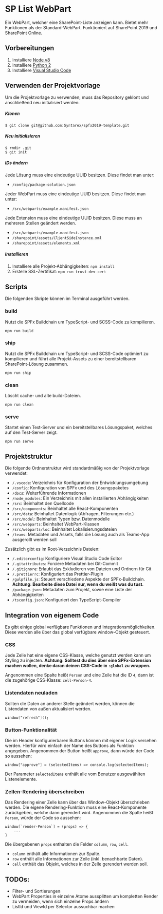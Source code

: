 # SP List WebPart

Ein WebPart, welcher eine SharePoint-Liste anzeigen kann. Bietet mehr Funktionen als der Standard-WebPart.
Funktioniert auf SharePoint 2019 und SharePoint Online.

## Vorbereitungen

1. Installiere [Node v8](https://nodejs.org/en/blog/release/v8.17.0)
2. Installiere [Python 2](https://www.python.org/downloads/windows)
3. Installiere [Visual Studio Code](https://code.visualstudio.com/download)

## Verwenden der Projektvorlage

Um die Projektvorlage zu verwenden, muss das Repository geklont und anschließend neu initialisiert werden.

##### Klonen

```
$ git clone git@github.com:Syntarex/spfx2019-template.git
```

##### Neu initialisieren

```
$ rmdir .git
$ git init
```

##### IDs ändern

Jede Lösung muss eine eindeutige UUID besitzen.
Diese findet man unter:

-   `/config/package-solution.json`

Jeder WebPart muss eine eindeutige UUID besitzen.
Diese findet man unter:

-   `/src/webparts/example.manifest.json`

Jede Extension muss eine eindeutige UUID besitzen. Diese muss an mehreren Stellen geändert werden.

-   `/src/webparts/example.manifest.json`
-   `/sharepoint/assets/ClientSideInstance.xml`
-   `/sharepoint/assets/elements.xml`

##### Installieren

1. Installiere alle Projekt-Abhängigkeiten: `npm install`
2. Erstelle SSL-Zertifikat: `npm run trust-dev-cert`

## Scripts

Die folgenden Skripte können im Terminal ausgeführt werden.

### build

Nutzt die SPFx Buildchain um TypeScript- und SCSS-Code zu kompilieren.

```
npm run build
```

### ship

Nutzt die SPFx Buildchain um TypeScript- und SCSS-Code optimiert zu kompilieren und führt alle Projekt-Assets zu einer bereitstellbaren SharePoint-Lösung zusammen.

```
npm run ship
```

### clean

Löscht cache- und alte build-Dateien.

```
npm run clean
```

### serve

Startet einen Test-Server und ein bereitstellbares Lösungspaket, welches auf den Test-Server zeigt.

```
npm run serve
```

## Projektstruktur

Die folgende Ordnerstruktur wird standardmäßig von der Projektvorlage verwendet:

-   `/.vscode`: Verzeichnis für Konfiguration der Entwicklungsumgebung
-   `/config`: Konfiguration von SPFx und des Lösungspaketes
-   `/docs`: Weiterführende Informationen
-   `/node_modules`: Ein Verzeichnis mit allen installierten Abhängigkeiten
-   `/src`: Beinhaltet den Quellcode
-   `/src/components`: Beinhaltet alle React-Komponenten
-   `/src/data`: Beinhaltet Datenlogik (Abfragen, Filterungen etc.)
-   `/src/model`: Beinhaltet Typen bzw. Datenmodelle
-   `/src/webparts`: Beinhaltet WebPart-Klassen
-   `/src/webparts/loc`: Beinhaltet Lokalisierungsdateien
-   `/teams`: Metadaten und Assets, falls die Lösung auch als Teams-App ausgerollt werden soll

Zusätzlich gibt es im Root-Verzeichnis Dateien:

-   `/.editorconfig`: Konfiguriere Visual Studio Code Editor
-   `/.gitattributes`: Forciere Metadaten bei Git-Commit
-   `/.gitignore`: Erlaubt das Exkludieren von Dateien und Ordnern für Git
-   `/.prettierrc`: Konfiguriert das Prettier-Plugin
-   `/gulpfile.js`: Steuert verschiedene Aspekte der SPFx-Buildchain. **Achtung: Bearbeite diese Datei nur, wenn du weißt was du tust.**
-   `/package.json`: Metadaten zum Projekt, sowie eine Liste der Abhängigkeiten
-   `/tsconfig.json`: Konfiguriert den TypeScript-Compiler

## Integration von eigenem Code

Es gibt einige global verfügbare Funktionen und Integrationsmöglichkeiten. Diese werden alle über das global verfügbare window-Objekt gesteuert.

### CSS

Jede Zelle hat eine eigene CSS-Klasse, welche genutzt werden kann um Styling zu injecten.
**Achtung: Solltest du dies über eine SPFx-Extension machen wollen, denke daran deinen CSS-Code in `:global` zu wrappen.**

Angenommen eine Spalte heißt `Person` und eine Zeile hat die ID `4`, dann ist die zugehörige CSS-Klasse: `cell-Person-4`.

### Listendaten neuladen

Sollten die Daten an anderer Stelle geändert werden, können die Listendaten von außen aktualisiert werden.

```
window["refresh"]();
```

### Button-Funktionalität

Die im Header konfigurierbaren Buttons können mit eigener Logik versehen werden. Hierfür wird einfach der Name des Buttons als Funktion angegeben. Angenommen der Button heißt `approve`, dann würde der Code so aussehen:

```
window["approve"] = (selectedItems) => console.log(selectedItems);
```

Der Parameter `selectedItems` enthält alle vom Benutzer ausgewählten Listenelemente.

### Zellen-Rendering überschreiben

Das Rendering einer Zelle kann über das Window-Objekt überschrieben werden.
Die eigene Rendering-Funktion muss eine React-Komponente zurückgeben, welche dann gerendert wird.
Angenommen die Spalte heißt `Person`, würde der Code so aussehen:

```
window[`render-Person`] = (props) => {
    ...
}
```

Die übergebenen `props` enthalten die Felder `column`, `row`, `cell`.

-   `column` enthält alle Informationen zur Spalte.
-   `row` enthält alle Informationen zur Zeile (inkl. benachbarte Daten).
-   `cell` enthält das Objekt, welches in der Zelle gerendert werden soll.

## TODOs:

-   Filter- und Sortierungen
-   WebPart Properties in einzelne Atome aussplitten um kompletten Render zu vermeiden, wenn sich einzelne Props ändern
-   ListId und ViewId per Selector aussuchbar machen
